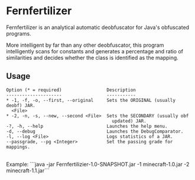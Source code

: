 # Fernfertilizer
Fernfertilizer is an analytical automatic deobfuscator for Java's obfuscated programs. 


More intelligent by far than any other deobfuscator, this program intelligently scans for constants and generates a percentage and ratio
of similarities and decides whether the class is identified as the mapping.

## Usage
```
Option (* = required)                 Description                           
---------------------                 -----------                           
* -1, -f, -o, --first, --original     Sets the ORIGINAL (usually deobf) JAR.
  <File>                                                                    
* -2, -n, -s, --new, --second <File>  Sets the SECONDARY (usually obf       
                                        updated) JAR.                       
-?, -h, --help                        Launches the help menu.               
-d, --debug                           Launches the DebugComparator.         
-l, --log <File>                      Logs statistics of a JAR.             
--passgrade, --pg <Integer>           Set the passing grade for mappings. 
```
</br>
Example: ```java -jar Fernfertilizier-1.0-SNAPSHOT.jar -1 minecraft-1.0.jar -2 minecraft-1.1.jar```